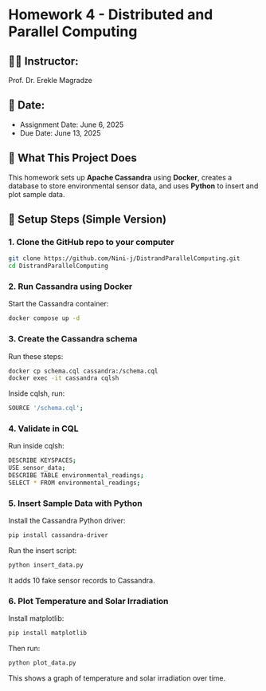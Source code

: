 # Homework 4 - Distributed and Parallel Computing

## 👨‍🏫 Instructor:
Prof. Dr. Erekle Magradze

## 📅 Date:
- Assignment Date: June 6, 2025
- Due Date: June 13, 2025


## 📌 What This Project Does

This homework sets up **Apache Cassandra** using **Docker**, creates a database to store environmental sensor data, and uses **Python** to insert and plot sample data.


## 🔧 Setup Steps (Simple Version)

### 1. Clone the GitHub repo to your computer

```bash
git clone https://github.com/Nini-j/DistrandParallelComputing.git
cd DistrandParallelComputing
```

### 2. Run Cassandra using Docker

Start the Cassandra container:
```bash
docker compose up -d
```

### 3. Create the Cassandra schema
Run these steps:

```bash
docker cp schema.cql cassandra:/schema.cql
docker exec -it cassandra cqlsh
```
Inside cqlsh, run:

```bash
SOURCE '/schema.cql';
```

### 4. Validate in CQL
Run inside cqlsh:

```bash
DESCRIBE KEYSPACES;
USE sensor_data;
DESCRIBE TABLE environmental_readings;
SELECT * FROM environmental_readings;
```

### 5. Insert Sample Data with Python
Install the Cassandra Python driver:

```bash
pip install cassandra-driver
```

Run the insert script:

```bash
python insert_data.py
```

It adds 10 fake sensor records to Cassandra.

### 6. Plot Temperature and Solar Irradiation
Install matplotlib:

```bash
pip install matplotlib
```

Then run:

```bash
python plot_data.py
```

This shows a graph of temperature and solar irradiation over time.